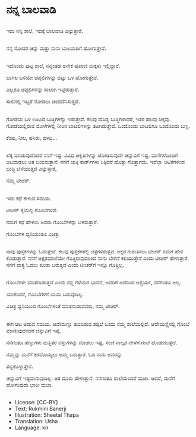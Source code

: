 # ನನ್ನ ಬಾಲವಾಡಿ

##
ಇದು ನನ್ನ ಶಾಲೆ, ಇದಕ್ಕೆ ಬಾಲವಾಡಿ ಎನ್ನುತ್ತಾರೆ. 

##
ನನ್ನ ಸೋದರ ಚಿನ್ನು ಮತ್ತು ನಾನು ಬಾಲವಾಡಿಗೆ ಹೋಗುತ್ತೇವೆ. 

##
ಇದೊಂದು ಪುಟ್ಟ ಶಾಲೆ, ನನ್ನಂತಹ ಅನೇಕ ಪುಟಾಣಿ ಮಕ್ಕಳು ಇಲ್ಲಿದ್ದಾರೆ. 

ಬಾಗಿಲ ಬಳಿಯೇ ಚಪ್ಪಲಿಗಳನ್ನು ಬಿಟ್ಟು ಒಳ ಹೋಗುತ್ತೇವೆ. 

ಎಲ್ಲರೂ ಚಪ್ಪಲಿಗಳನ್ನು ಸಾಲಾಗಿ ಇಟ್ಟಿರುತ್ತಾರೆ. 

ಸಾಲಿನಲ್ಲಿ ಇಟ್ಟರೆ ನೋಡಲು ಚಂದವೆನಿಸುತ್ತದೆ. 

##
ಗೋಡೆಯ ಬಳಿ ಊಟದ ಬುತ್ತಿಗಳನ್ನು ಇಡುತ್ತೇವೆ. ಕೆಲವು ದೊಡ್ಡ ಬುತ್ತಿಗಳಾದರೆ, ಇತರ ಹಲವು ಚಿಕ್ಕವು. ಗೋಡೆಯಲ್ಲಿರುವ ಮೊಳೆಗಳಲ್ಲಿ ನೀರಿನ ಬಾಟಲಿಗಳನ್ನು ತೂಗಿಡುತ್ತೇವೆ. ಒಂದೊಂದು ಬಾಟಲಿಗೂ ಒಂದೊಂದು ಬಣ್ಣ. 

ಕೆಂಪು, ನೀಲ, ಹಸಿರು, ಹಳದಿ... 

##
ಲೆಕ್ಕ ಮಾಡುವುದೆಂದರೆ ನನಗೆ ಇಷ್ಟ. ವಿವಿಧ ಆಕೃತಿಗಳನ್ನು ಜೋಡಿಸುವುದೇ ಚಿನ್ನುವಿಗೆ ಇಷ್ಟ. ಮಣಿಗಳೊಂದಿಗೆ ಆಟವಾಡಲು ಆತ ಬಯಸುತ್ತಾನೆ. ನನಗೆ ಚುಕ್ಕಿ ಕಾರ್ಡ್‌ಗಳು ಸಿಕ್ಕಿದರೆ ಹೊತ್ತು ಗೊತ್ತಾಗದು. ಇವೆಲ್ಲಾ ಆಟಿಕೆಗಳಿಂದ ಬುದ್ಧಿ ಬೆಳೆಯುತ್ತದೆ ಎನ್ನುತ್ತಾರೆ,  

ನಮ್ಮ ಟೀಚರ್. 

##
ಇದು ಕಥೆ ಕೇಳುವ ಸಮಯ. 

ಟೀಚರ್ ಕೈಯಲ್ಲಿ ಗೊಂಬೆಗಳಿವೆ. 

ನಮಗೆ ಕಥೆ ಹೇಳಲು ಅವರು ಗೊಂಬೆಗಳನ್ನು ಬಳಸುತ್ತಾರೆ. 

ಗೊಂಬೆಗಳ ಧ್ವನಿಯಂತೂ ವಿಚಿತ್ರ. 

##
ನಾವು ಪುಸ್ತಕಗಳನ್ನು ಓದುತ್ತೇವೆ. ಕೆಲವು ಪುಸ್ತಕಗಳಲ್ಲಿ ಚಿತ್ರಗಳಿರುತ್ತವೆ. ಅಕ್ಷರ ಗುರುತಿಸಲು ಟೀಚರ್ ನಮಗೆ ಹೇಳಿ ಕೊಡುತ್ತಾರೆ. ನನಗೆ ಅಕ್ಷರಮಾಲೆಯೇ ಗೊತ್ತಿರುವುದರಿಂದ ನಾನು ಬೇಗನೆ ಕಲಿಯುತ್ತೇನೆ ಎಂದು ಟೀಚರ್ ಹೇಳುತ್ತಾರೆ. ನನಗೆ ವಾಕ್ಯ ಓದಲು ಕೂಡಾ ಬರುತ್ತದೆ ಎಂದು ಟೀಚರ್‌ಗೆ ಇನ್ನೂ ಗೊತ್ತಿಲ್ಲ. 

##
ಗೊಂಬೆಗಳೇ ಮಾತನಾಡುತ್ತವೆ ಎಂದು ನನ್ನ ಗೆಳೆಯರ ಭಾವನೆ, ಅವರಿಗೆ ಅದರಿಂದ ಆಶ್ಚರ್ಯ, ನನಗಂತೂ ಅಲ್ಲ. 

ಯಾಕೆಂದರೆ, ಗೊಂಬೆಗಳಿಗೆ ಬಾಯಿ ಬರುವುದಿಲ್ಲ. 

ವಿಚಿತ್ರ ಧ್ವನಿಯಿಂದ ಗೊಂಬೆಗಳಂತೆ ಮಾತನಾಡುವವರು, ನಮ್ಮ ಟೀಚರ್. 

##
ಈಗ ಆಟ ಆಡುವ ಸಮಯ. ಆವೇಮಣ್ಣು ತುಂಬಿರುವ ತಪ್ಪಲೆ ಒಂದು ನಮ್ಮ ಶಾಲೆಯಲ್ಲಿದೆ. ಆವೇಮಣ್ಣಿನಲ್ಲಿ ಗೊಂಬೆ ಮಾಡುವುದೆಂದರೆ ಚಿನ್ನುವಿಗೆ ಇಷ್ಟ. 

ನನಗಂತೂ ಹಣ್ಣುಗಳು ಮತ್ತಿತರ ವಸ್ತುಗಳನ್ನು ಮಾಡಲು ಇಷ್ಟ. ಸಂಜೆ ನಾಲ್ಕರ ವೇಳೆಗೆ ಗಂಟೆ ಹೊಡೆಯುತ್ತದೆ. 

ನಮ್ಮನ್ನು ಮನೆಗೆ ಕರೆದೊಯ್ಯಲು ಅಮ್ಮ ಬರುತ್ತಾರೆ. ಓಡಿ ನಾನು ಅವರನ್ನು 

ತಬ್ಬಿಕೊಳ್ಳುತ್ತೇನೆ. 

ಚಿನ್ನುವಿಗೆ ಇಷ್ಟವಾಗುವುದಿಲ್ಲ. ಆತ ದೂರು ಹೇಳುತ್ತಾನೆ. ನನಗಂತೂ ಶಾಲೆಯೆಂದರೆ ಮಜಾ. ಆದರೆ, ಮನೆಗೆ ಹೋಗುವುದು ಭಾರೀ ಮಜಾ. 

##
* License: [CC-BY]
* Text: Rukmini Banerji
* Illustration: Sheetal Thapa
* Translation: Usha
* Language: kn
